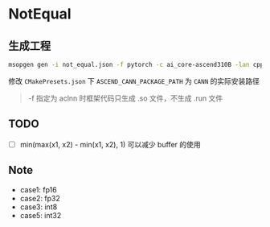 # NotEqual

## 生成工程

```bash
msopgen gen -i not_equal.json -f pytorch -c ai_core-ascend310B -lan cpp -out not_equal/
```

修改 `CMakePresets.json` 下 `ASCEND_CANN_PACKAGE_PATH` 为 `CANN` 的实际安装路径

> -f 指定为 aclnn 时框架代码只生成 .so 文件，不生成 .run 文件

## TODO

- [ ] min(max(x1, x2) - min(x1, x2), 1) 可以减少 buffer 的使用

## Note
- case1: fp16
- case2: fp32
- case3: int8
- case5: int32